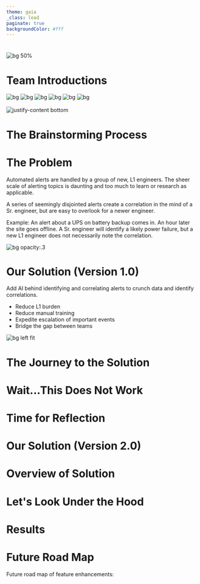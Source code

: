 ```yaml
---
theme: gaia
_class: lead
paginate: true
backgroundColor: #fff
---
```


# 

![bg 50%](https://user-images.githubusercontent.com/103965932/173462799-95b24a44-5926-426d-a1d2-92482b982c97.png)


# **Team Introductions**

![bg](https://user-images.githubusercontent.com/103965932/173463669-ca46743c-5b2a-48e2-83e3-78382bce2354.jpg)
![bg](https://user-images.githubusercontent.com/103965932/173463695-2bdd4dec-b4ab-4ae0-a6ab-4aaba77087fd.jpg)
![bg](https://user-images.githubusercontent.com/103965932/173463684-ea7c6dce-e8c5-417d-a7fb-a3c6d73f6c95.jpg)
![bg](https://user-images.githubusercontent.com/103965932/173463689-25b9b672-4118-4b31-a673-3906d5aeee7e.jpg)
![bg](https://user-images.githubusercontent.com/103965932/173463646-0134093e-9cfc-4dac-9c1c-6599bea7033e.jpg)
![bg](https://user-images.githubusercontent.com/103965932/173463651-7cc6143d-df45-4be4-b42d-08031d79e58d.jpg)
<BR>
<BR>
![justify-content bottom](https://user-images.githubusercontent.com/103965932/173463700-8cc56e77-270e-4c06-83e8-24b946b18c2a.png)
​

# **The Brainstorming Process**


# **The Problem**
Automated alerts are handled by a group of new, L1 engineers.
The sheer scale of alerting topics is daunting and too much to learn or research as applicable.

A series of seemingly disjointed alerts create a correlation in the mind of a Sr. engineer, but are easy to overlook for a newer engineer.

Example: An alert about a UPS on battery backup comes in. An hour later the site goes offline. A Sr. engineer will identify a likely power failure, but a new L1 engineer does not necessarily note the correlation.

![bg opacity:.3](https://img.huffingtonpost.com/asset/5b9d1023240000300094edab.jpeg?ops=scalefit_720_noupscale)


# **Our Solution (Version 1.0)**

Add AI behind identifying and correlating alerts to crunch data and identify correlations.
- Reduce L1 burden
- Reduce manual training 
- Expedite escalation of important events
- Bridge the gap between teams

![bg left fit](https://w7.pngwing.com/pngs/182/517/png-transparent-ted-eureka-university-college-of-engineering-osmania-university-student-education-organizing-miscellaneous-text-logo.png)


# **The Journey to the Solution**


# **Wait...This Does Not Work**


# **Time for Reflection**


# **Our Solution (Version 2.0)** 


# **Overview of Solution**


# **Let's Look Under the Hood**


# **Results**


# **Future Road Map**

Future road map of feature enhancements:



